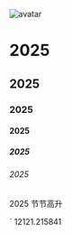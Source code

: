 ![avatar](https://preview.cloud.189.cn/image/imageAction?param=2EB0C76F3F9B8799C1C7985280683C3A561D93FC172AC33BE7DD540D451B4E7124E8C087968F91821368A7E06CFE4D790F8F4B52927812F8EFC5BEE8D3BE230C64E8E9EB97011F51C3993410A121BE98DF33BA8C6E65BC9FC5A8CF56B8BC852BC57E7FD0285CC166DF0F480D13BBF80B1B98C210)
# 2025
## 2025
### 2025
#### 2025
##### 2025
###### 2025
2025 节节高升


` 12121.215841